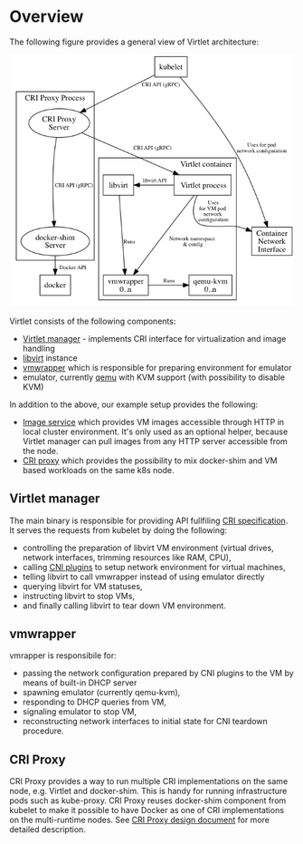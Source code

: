 # Overview

The following figure provides a general view of Virtlet architecture:

![Virtlet Architecture](virtlet.png)

Virtlet consists of the following components:

* [Virtlet manager](../cmd/virtlet) - implements CRI interface for virtualization and image handling
* [libvirt](http://libvirt.org) instance
* [vmwrapper](../cmd/vmwrapper) which is responsible for preparing environment for emulator
* emulator, currently [qemu](http://www.qemu-project.org/) with KVM support (with possibility to disable KVM)

In addition to the above, our example setup provides the following:

* [Image service](../contrib/deploy/image-service.yaml) which provides VM images accessible through HTTP in local cluster environment. It's only used as an optional helper, because Virtlet manager can pull images from any HTTP server accessible from the node.
* [CRI proxy](../cmd/criproxy) which provides the possibility to mix docker-shim and VM based workloads on the same k8s node.

## Virtlet manager

The main binary is responsible for providing API fullfiling
[CRI specification](https://github.com/kubernetes/community/blob/master/contributors/design-proposals/container-runtime-interface-v1.md).
It serves the requests from kubelet by doing the following:

* controlling the preparation of libvirt VM environment (virtual
  drives, network interfaces, trimming resources like RAM, CPU),
* calling [CNI plugins](https://kubernetes.io/docs/admin/network-plugins/#cni) to setup network environment for virtual machines,
* telling libvirt to call vmwrapper instead of using emulator directly
* querying libvirt for VM statuses,
* instructing libvirt to stop VMs,
* and finally calling libvirt to tear down VM environment.

## vmwrapper

vmrapper is responsibile for:
* passing the network configuration prepared by CNI plugins to the VM by means of built-in DHCP server
* spawning emulator (currently qemu-kvm),
* responding to DHCP queries from VM,
* signaling emulator to stop VM,
* reconstructing network interfaces to initial state for CNI teardown procedure.

## CRI Proxy

CRI Proxy provides a way to run multiple CRI implementations on the
same node, e.g. Virtlet and docker-shim. This is handy for running
infrastructure pods such as kube-proxy. CRI Proxy reuses docker-shim
component from kubelet to make it possible to have Docker as one of
CRI implementations on the multi-runtime nodes.
See [CRI Proxy design document](criproxy.md) for more detailed
description.
